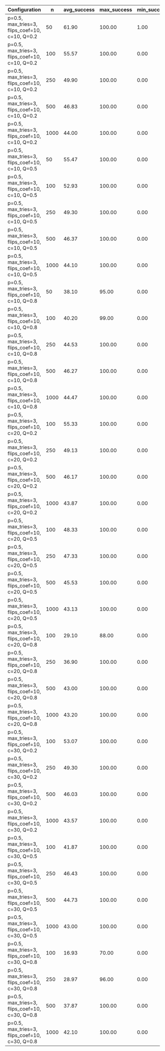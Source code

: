 | Configuration                                  |    n |   avg_success |   max_success |   min_success |   avg_total_flips |   avg_time |   phase_transition |
|------------------------------------------------|------|---------------|---------------|---------------|-------------------|------------|--------------------|
| p=0.5, max_tries=3, flips_coef=10, c=10, Q=0.2 |   50 |         61.90 |        100.00 |          1.00 |          65363.57 |      12.68 |               4.40 |
| p=0.5, max_tries=3, flips_coef=10, c=10, Q=0.2 |  100 |         55.57 |        100.00 |          0.00 |         149990.03 |      22.47 |               4.10 |
| p=0.5, max_tries=3, flips_coef=10, c=10, Q=0.2 |  250 |         49.90 |        100.00 |          0.00 |         418967.73 |      62.33 |               4.00 |
| p=0.5, max_tries=3, flips_coef=10, c=10, Q=0.2 |  500 |         46.83 |        100.00 |          0.00 |         875932.17 |     210.42 |               3.90 |
| p=0.5, max_tries=3, flips_coef=10, c=10, Q=0.2 | 1000 |         44.00 |        100.00 |          0.00 |        1815333.90 |     943.72 |               3.80 |
| p=0.5, max_tries=3, flips_coef=10, c=10, Q=0.5 |   50 |         55.47 |        100.00 |          0.00 |          72793.83 |      14.71 |               4.20 |
| p=0.5, max_tries=3, flips_coef=10, c=10, Q=0.5 |  100 |         52.93 |        100.00 |          0.00 |         155775.97 |      21.95 |               4.10 |
| p=0.5, max_tries=3, flips_coef=10, c=10, Q=0.5 |  250 |         49.30 |        100.00 |          0.00 |         418168.03 |      58.92 |               4.00 |
| p=0.5, max_tries=3, flips_coef=10, c=10, Q=0.5 |  500 |         46.37 |        100.00 |          0.00 |         877923.93 |     209.45 |               3.90 |
| p=0.5, max_tries=3, flips_coef=10, c=10, Q=0.5 | 1000 |         44.10 |        100.00 |          0.00 |        1818864.33 |     910.15 |               3.80 |
| p=0.5, max_tries=3, flips_coef=10, c=10, Q=0.8 |   50 |         38.10 |         95.00 |          0.00 |          94927.30 |      13.62 |               3.70 |
| p=0.5, max_tries=3, flips_coef=10, c=10, Q=0.8 |  100 |         40.20 |         99.00 |          0.00 |         186106.20 |      19.70 |               3.60 |
| p=0.5, max_tries=3, flips_coef=10, c=10, Q=0.8 |  250 |         44.53 |        100.00 |          0.00 |         444831.10 |      60.57 |               3.90 |
| p=0.5, max_tries=3, flips_coef=10, c=10, Q=0.8 |  500 |         46.27 |        100.00 |          0.00 |         876160.00 |     200.96 |               3.90 |
| p=0.5, max_tries=3, flips_coef=10, c=10, Q=0.8 | 1000 |         44.47 |        100.00 |          0.00 |        1799030.13 |     887.92 |               3.80 |
| p=0.5, max_tries=3, flips_coef=10, c=20, Q=0.2 |  100 |         55.33 |        100.00 |          0.00 |         151176.63 |      21.33 |               4.10 |
| p=0.5, max_tries=3, flips_coef=10, c=20, Q=0.2 |  250 |         49.13 |        100.00 |          0.00 |         420131.03 |      61.86 |               4.00 |
| p=0.5, max_tries=3, flips_coef=10, c=20, Q=0.2 |  500 |         46.17 |        100.00 |          0.00 |         878697.40 |     213.87 |               3.90 |
| p=0.5, max_tries=3, flips_coef=10, c=20, Q=0.2 | 1000 |         43.87 |        100.00 |          0.00 |        1824291.27 |     939.66 |               3.80 |
| p=0.5, max_tries=3, flips_coef=10, c=20, Q=0.5 |  100 |         48.33 |        100.00 |          0.00 |         166945.10 |      23.19 |               4.00 |
| p=0.5, max_tries=3, flips_coef=10, c=20, Q=0.5 |  250 |         47.33 |        100.00 |          0.00 |         431757.70 |      61.18 |               3.90 |
| p=0.5, max_tries=3, flips_coef=10, c=20, Q=0.5 |  500 |         45.53 |        100.00 |          0.00 |         889597.17 |     212.83 |               3.80 |
| p=0.5, max_tries=3, flips_coef=10, c=20, Q=0.5 | 1000 |         43.13 |        100.00 |          0.00 |        1836046.47 |     926.67 |               3.80 |
| p=0.5, max_tries=3, flips_coef=10, c=20, Q=0.8 |  100 |         29.10 |         88.00 |          0.00 |         216300.63 |      23.57 |               3.30 |
| p=0.5, max_tries=3, flips_coef=10, c=20, Q=0.8 |  250 |         36.90 |        100.00 |          0.00 |         492939.53 |      69.47 |               3.60 |
| p=0.5, max_tries=3, flips_coef=10, c=20, Q=0.8 |  500 |         43.00 |        100.00 |          0.00 |         911404.33 |     213.06 |               3.80 |
| p=0.5, max_tries=3, flips_coef=10, c=20, Q=0.8 | 1000 |         43.20 |        100.00 |          0.00 |        1823324.23 |     900.43 |               3.80 |
| p=0.5, max_tries=3, flips_coef=10, c=30, Q=0.2 |  100 |         53.07 |        100.00 |          0.00 |         156855.63 |      22.20 |               4.10 |
| p=0.5, max_tries=3, flips_coef=10, c=30, Q=0.2 |  250 |         49.30 |        100.00 |          0.00 |         420919.00 |      60.81 |               3.90 |
| p=0.5, max_tries=3, flips_coef=10, c=30, Q=0.2 |  500 |         46.03 |        100.00 |          0.00 |         885608.93 |     216.43 |               3.90 |
| p=0.5, max_tries=3, flips_coef=10, c=30, Q=0.2 | 1000 |         43.57 |        100.00 |          0.00 |        1830122.23 |     941.59 |               3.80 |
| p=0.5, max_tries=3, flips_coef=10, c=30, Q=0.5 |  100 |         41.87 |        100.00 |          0.00 |         184701.33 |      20.25 |               3.90 |
| p=0.5, max_tries=3, flips_coef=10, c=30, Q=0.5 |  250 |         46.43 |        100.00 |          0.00 |         435642.97 |      61.75 |               4.00 |
| p=0.5, max_tries=3, flips_coef=10, c=30, Q=0.5 |  500 |         44.73 |        100.00 |          0.00 |         899949.80 |     217.23 |               3.80 |
| p=0.5, max_tries=3, flips_coef=10, c=30, Q=0.5 | 1000 |         43.00 |        100.00 |          0.00 |        1845564.93 |     928.27 |               3.80 |
| p=0.5, max_tries=3, flips_coef=10, c=30, Q=0.8 |  100 |         16.93 |         70.00 |          0.00 |         250616.27 |      27.87 |               2.80 |
| p=0.5, max_tries=3, flips_coef=10, c=30, Q=0.8 |  250 |         28.97 |         96.00 |          0.00 |         544794.23 |      77.95 |               3.40 |
| p=0.5, max_tries=3, flips_coef=10, c=30, Q=0.8 |  500 |         37.87 |        100.00 |          0.00 |         977107.77 |     229.78 |               3.60 |
| p=0.5, max_tries=3, flips_coef=10, c=30, Q=0.8 | 1000 |         42.10 |        100.00 |          0.00 |        1854126.77 |     906.81 |               3.80 |